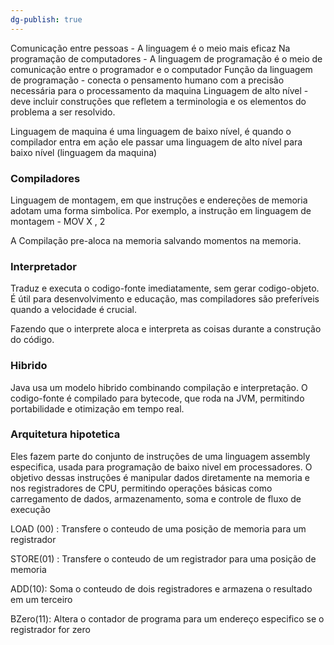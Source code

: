 ```yaml
---
dg-publish: true
---
```

Comunicação entre pessoas - A linguagem é o meio mais eficaz
Na programação de computadores - A linguagem de programação é o meio de comunicação entre o programador e o computador
Função da linguagem de programação - conecta o pensamento humano com a precisão necessária para o processamento da maquina
Linguagem de alto nível - deve incluir construções que refletem a terminologia e os elementos do problema a ser resolvido.

Linguagem de maquina é uma linguagem de baixo nível, é quando o compilador entra em ação ele passar uma linguagem de alto nível para baixo nível (linguagem da maquina)
### Compiladores
Linguagem de montagem, em que instruções e endereções de memoria adotam uma forma simbolica. Por exemplo, a instrução em linguagem de montagem - MOV X , 2

A Compilação pre-aloca na memoria salvando momentos na memoria.
### Interpretador
Traduz e  executa o codigo-fonte imediatamente, sem gerar codigo-objeto. É útil para desenvolvimento e educação, mas compiladores são preferíveis quando a velocidade é crucial.

Fazendo que o interprete aloca e interpreta as coisas durante a construção do código.

### Hibrido
Java usa um modelo hibrido combinando compilação e interpretação. O codigo-fonte é compilado para bytecode, que roda na JVM, permitindo portabilidade e otimização em tempo real.

### Arquitetura hipotetica
Eles fazem parte do conjunto de instruções de uma linguagem assembly especifica, usada para programação de baixo nivel em processadores. O objetivo dessas instruções é manipular dados diretamente na memoria e nos registradores de CPU, permitindo operações básicas como carregamento de dados, armazenamento, soma e controle de fluxo de execução

LOAD (00) : Transfere o conteudo de uma posição de memoria para um registrador

STORE(01) : Transfere o conteudo de um registrador para uma posição de memoria

ADD(10): Soma o conteudo de dois registradores e armazena o resultado em um terceiro

BZero(11): Altera o contador de programa para um endereço especifico se o registrador for zero